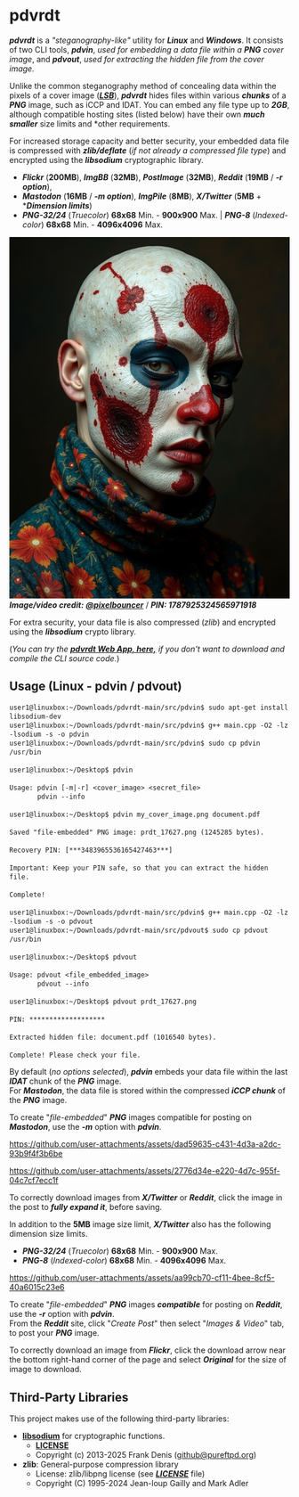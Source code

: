 # pdvrdt

***pdvrdt*** is a *"steganography-like"* utility for ***Linux*** and ***Windows***. It consists of two CLI tools, ***pdvin***, *used for embedding a data file within a ***PNG*** cover image*, and ***pdvout***, *used for extracting the hidden file from the cover image.*  

Unlike the common steganography method of concealing data within the pixels of a cover image ([***LSB***](https://ctf101.org/forensics/what-is-stegonagraphy/)), ***pdvrdt*** hides files within various ***chunks*** of a ***PNG*** image, such as iCCP and IDAT. You can embed any file type up to ***2GB***, although compatible hosting sites (listed below) have their own ***much smaller*** size limits and *other requirements.  

For increased storage capacity and better security, your embedded data file is compressed with ***zlib/deflate*** (*if not already a compressed file type*) and encrypted using the ***libsodium*** cryptographic library.  
 
* ***Flickr*** (**200MB**), ***ImgBB*** (**32MB**), ***PostImage*** (**32MB**), ***Reddit*** (**19MB** / ***-r option***),
* ***Mastodon*** (**16MB** / ***-m option***), ***ImgPile*** (**8MB**), ***X/Twitter*** (**5MB** + ****Dimension limits***)
* ***PNG-32/24*** (*Truecolor*) **68x68** Min. - **900x900** Max. | ***PNG-8*** (*Indexed-color*) **68x68** Min. - **4096x4096** Max.

![Demo Image](https://github.com/CleasbyCode/pdvrdt/blob/main/demo_image/prdt_62941.png)  
***Image/video credit:*** [***@pixelbouncer***](https://x.com/pixelbouncer) / ***PIN: 1787925324565971918***

For extra security, your data file is also compressed (*zlib*) and encrypted using the ***libsodium*** crypto library. 

(*You can try the [***pdvrdt Web App, here,***](https://cleasbycode.co.uk/pdvrdt/index/) if you don't want to download and compile the CLI source code.*)

## Usage (Linux - pdvin / pdvout)

```console
user1@linuxbox:~/Downloads/pdvrdt-main/src/pdvin$ sudo apt-get install libsodium-dev
user1@linuxbox:~/Downloads/pdvrdt-main/src/pdvin$ g++ main.cpp -O2 -lz -lsodium -s -o pdvin
user1@linuxbox:~/Downloads/pdvrdt-main/src/pdvin$ sudo cp pdvin /usr/bin

user1@linuxbox:~/Desktop$ pdvin 

Usage: pdvin [-m|-r] <cover_image> <secret_file>  
       pdvin --info

user1@linuxbox:~/Desktop$ pdvin my_cover_image.png document.pdf
  
Saved "file-embedded" PNG image: prdt_17627.png (1245285 bytes).

Recovery PIN: [***3483965536165427463***]

Important: Keep your PIN safe, so that you can extract the hidden file.

Complete!

user1@linuxbox:~/Downloads/pdvrdt-main/src/pdvin$ g++ main.cpp -O2 -lz -lsodium -s -o pdvout
user1@linuxbox:~/Downloads/pdvrdt-main/src/pdvout$ sudo cp pdvout /usr/bin

user1@linuxbox:~/Desktop$ pdvout

Usage: pdvout <file_embedded_image>
       pdvout --info
        
user1@linuxbox:~/Desktop$ pdvout prdt_17627.png

PIN: *******************

Extracted hidden file: document.pdf (1016540 bytes).

Complete! Please check your file.
```
By default (*no options selected*), ***pdvin*** embeds your data file within the last ***IDAT*** chunk of the ***PNG*** image.  
For ***Mastodon***, the data file is stored within the compressed ***iCCP chunk*** of the ***PNG*** image.  

To create "*file-embedded*" ***PNG*** images compatible for posting on ***Mastodon***, use the ***-m*** option with ***pdvin***.

https://github.com/user-attachments/assets/dad59635-c431-4d3a-a2dc-93b9f4f3b6be

https://github.com/user-attachments/assets/2776d34e-e220-4d7c-955f-04c7cf7ecc1f

To correctly download images from ***X/Twitter*** or ***Reddit***, click the image in the post to ***fully expand it***, before saving.  

In addition to the **5MB** image size limit, ***X/Twitter*** also has the following dimension size limits.
* ***PNG-32/24*** (*Truecolor*) **68x68** Min. - **900x900** Max.
* ***PNG-8*** (*Indexed-color*) **68x68** Min. - **4096x4096** Max. 

https://github.com/user-attachments/assets/aa99cb70-cf11-4bee-8cf5-40a6015c23e6

To create "*file-embedded*" ***PNG*** images ***compatible*** for posting on ***Reddit***, use the ***-r*** option with ***pdvin***.  
From the ***Reddit*** site, click "*Create Post*" then select "*Images & Video*" tab, to post your ***PNG*** image. 

To correctly download an image from ***Flickr***, click the download arrow near the bottom right-hand corner of the page and select ***Original*** for the size of image to download.

## Third-Party Libraries

This project makes use of the following third-party libraries:

- [**libsodium**](https://libsodium.org/) for cryptographic functions.
  - [**LICENSE**](https://github.com/jedisct1/libsodium/blob/master/LICENSE)
  - Copyright (c) 2013-2025 Frank Denis (github@pureftpd.org)
- **zlib**: General-purpose compression library
  - License: zlib/libpng license (see [***LICENSE***](https://github.com/madler/zlib/blob/develop/LICENSE) file)
  - Copyright (C) 1995-2024 Jean-loup Gailly and Mark Adler

##
